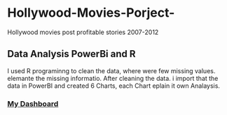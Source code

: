 # Hollywood-Movies-Porject-
Hollywood movies post profitable stories 2007-2012

## Data Analysis PowerBi and R
I used R programinng to clean the data, where were few missing values. elemante the missing informatio. 
After cleaning the data. i import that the data in PowerBI and created 6 Charts, each Chart eplain it own Analaysis.

### [My Dashboard](https://app.powerbi.com/links/0GjKQge3cA?ctid=6efd0f20-57c8-4447-b53f-00d4992ca50b&pbi_source=linkShare)
